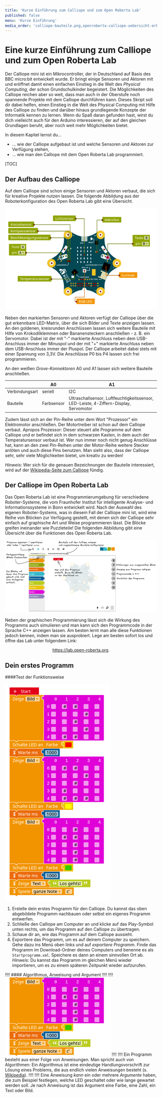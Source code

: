 ```yaml
---
title: 'Kurze Einführung zum Calliope und zum Open Roberta Lab'
published: false
menu: 'Kurze Einführung'
media_order: 'calliope-bauteile.png,openroberta-calliope-uebersicht-erklaert.png,calliope-erstes-programm.png,calliope-anweisung-argument.png'
---
```


# Eine kurze Einführung zum Calliope und zum Open Roberta Lab

<style>
    body {
        --abk: 'KE';
    }
</style>

Der Calliope mini ist ein Mikrocontroller, der in Deutschland auf Basis des BBC micro:bit entwickelt wurde. Er bringt einige Sensoren und Aktoren mit und eröffnet damit einen einfachen Einstieg in die Welt des *Physical Computing*, der schon Grundschulkinder begeistert. Die Möglichkeiten des Calliope reichen aber so weit, dass man auch in der Oberstufe noch spannende Projekte mit dem Calliope durchführen kann. Dieses Skript soll dir dabei helfen, einen Einstieg in die Welt des Physical Computing mit Hilfe des Calliope zu finden und darüber hinaus grundlegende Konzepte der Informatik kennen zu lernen. Wenn du Spaß daran gefunden hast, wirst du dich vielleicht auch für den Arduino interessieren, der auf den gleichen Grundlagen beruht, aber noch weit mehr Möglichkeiten bietet.

In diesem Kapitel lernst du...
- ... wie der Calliope aufgebaut ist und welche Sensoren und Aktoren zur Verfügung stehen,
- ... wie man den Calliope mit dem Open Roberta Lab programmiert.

[TOC]

## Der Aufbau des Calliope

Auf dem Calliope sind schon einige Sensoren und Aktoren verbaut, die sich für kreative Projekte nutzen lassen. Die folgende Abbildung aus der Roboterkonfiguration des Open Roberta Lab gibt eine Übersicht.

![Aufbau des Calliope](calliope-bauteile.png?lightbox=1024&classes=caption "Aufbau des Calliope. Sensoren sind grün markiert, Aktoren rot.")

Neben den markierten Sensoren und Aktoren verfügt der Calliope über die gut erkennbare LED-Matrix, über die sich Bilder und Texte anzeigen lassen. An den goldenen, kreisrunden Anschlüssen lassen sich weitere Bauteile mit Hilfe von Krokodilklemmen oder Bananensteckern anschließen - z. B. ein Servomotor. Dabei ist der mit "-" markierte Anschluss neben dem USB-Anschluss immer der Minuspol und der mit "+" markierte Anschluss neben dem USB-Anschluss immer der Pluspol. Der Calliope arbeitet dabei stets mit einer Spannung von 3,3V. Die Anschlüsse P0 bis P4 lassen sich frei programmieren.

An den weißen *Grove-Konnektoren* A0 und A1 lassen sich weitere Bauteile anschließen.

| | A0 | A1 |
|---|---|---|
|Verbindungsart | seriell | I2C |
| Bauteile | Farbsensor | Ultraschallsensor, Luftfeuchtigkeitssensor, LED-Leiste, 4-Ziffern-Display, Servomotor |

Zudem lässt sich an der Pin-Reihe unter dem Wort "Prozessor" ein Elektromotor anschließen. Der Motortreiber ist schon auf dem Calliope verbaut. Apropos Prozessor: Dieser steuert alle Programme auf dem Calliope und er befindet sich in dem schwarzen Kasten, in dem auch der Temperatursensor verbaut ist.
Wer nun immer noch nicht genug Anschlüsse hat, kann an den zwei Pin-Reihen unter der Motor-Reihe weitere Stecker anlöten und auch diese Pins benutzen. Man sieht also, dass der Calliope sehr, sehr viele Möglichkeiten bietet, um kreativ zu werden!

*Hinweis:* Wer sich für die genauen Bezeichnungen der Bauteile interessiert, wird auf der [Wikipedia-Seite zum Calliope](https://de.wikipedia.org/wiki/Calliope_mini#Hardware) fündig.

## Der Calliope im Open Roberta Lab

Das Open Roberta Lab ist eine Programmierumgebung für verschiedene Roboter-Systeme, die vom Fraunhofer Institut für intelligente Analyse- und Informationssysteme in Bonn entwickelt wird. Nach der Auswahl des eigenen Roboter-Systems, was in diesem Fall der Calliope mini ist, wird eine Reihe von Blöcken zur Verfügung gestellt, mit denen sich der Calliope sehr einfach auf graphische Art und Weise programmieren lässt. Die Blöcke greifen ineinander wie Puzzleteile! Die folgenden Abbildung gibt eine Übersicht über die Funktionen des Open Roberta Lab.

![Übersicht über die Funktionen des Open Roberta Lab](openroberta-calliope-uebersicht-erklaert.png?lightbox=1024&classes=caption "Übersicht über die Funktionen des Open Roberta Lab.")

Neben der graphischen Programmierung lässt sich die Wirkung des Programms auch simulieren und man kann sich den Programmcode in der Sprache C++ anzeigen lassen. Am besten lernt man alle diese Funktionen jedoch kennen, indem man sie ausprobiert. Lege am besten sofort los und öffne das Lab unter folgendem Link:

<center>
    <a href="https://lab.open-roberta.org" target="_blank">https://lab.open-roberta.org</a>.
</center>

## Dein erstes Programm

<div markdown="1" class="aufgabe"> 
####Test der Funktionsweise

![calliope-erstes-programm](calliope-erstes-programm.png "Erstes Programm für den Calliope.")

1. Erstelle dein erstes Programm für den Calliope. Du kannst das oben abgebildete Programm nachbauen oder selbst ein eigenes Programm entwerfen.
2. Schließe den Calliope am Computer an und klicke auf das Play-Symbol unten rechts, um das Programm auf den Calliope zu übertragen.
3. Schaue dir an, wie das Programm auf dem Calliope aussieht.
4. Exportiere das Programm, um es auf deinem Computer zu speichern. Gehe dazu ins Menü oben links und auf *exportiere Programm*. Finde das Programm im Download-Ordner deines Computers und benenne es als `Startprogramm.xml`. Speichere es dann an einem sinnvollen Ort ab.
*Hinweis:* Du kannst das Programm im gleichen Menü wieder importieren, um es zu einem späteren Zeitpunkt wieder aufzurufen.

</div>

!!!! #### Algorithmus, Anweisung und Argument
!!!!
!!!! ![calliope-anweisung-argument](calliope-anweisung-argument.png?classes=caption,figure-right "Anweisungen und Argumente in einem Algorithmus.")
!!!!
!!!! Ein Programm besteht aus einer Folge von Anweisungen. Man spricht auch von Algorithmen: Ein Algorithmus ist eine eindeutige Handlungsvorschrift zur Lösung eines Problems, die aus endlich vielen Anweisungen besteht (s. [Wikipedia](https://de.wikipedia.org/wiki/Algorithmus)).
!!!!
!!!! Eine Anweisung *kann* ein oder mehrere *Argumente* haben, die zum Beispiel festlegen, welche LED geschaltet oder wie lange gewartet werden soll. Je nach Anweisung ist das Argument eine Farbe, eine Zahl, ein Text oder Bild.